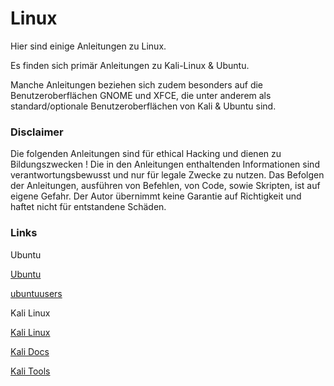 # Linux

Hier sind einige Anleitungen zu Linux.

Es finden sich primär Anleitungen zu Kali-Linux & Ubuntu.

Manche Anleitungen beziehen sich zudem besonders auf die Benutzeroberflächen GNOME und XFCE, die unter anderem als standard/optionale Benutzeroberflächen von Kali & Ubuntu sind.


### Disclaimer
Die folgenden Anleitungen sind für ethical Hacking und dienen zu Bildungszwecken !
Die in den Anleitungen enthaltenden Informationen sind verantwortungsbewusst und nur für legale Zwecke zu nutzen.
Das Befolgen der Anleitungen, ausführen von Befehlen, von Code, sowie Skripten, ist auf eigene Gefahr.
Der Autor übernimmt keine Garantie auf Richtigkeit und haftet nicht für entstandene Schäden.


### Links
Ubuntu

[Ubuntu](https://ubuntu.com/)

[ubuntuusers](https://wiki.ubuntuusers.de/Startseite/)


Kali Linux

[Kali Linux](https://www.kali.org/)

[Kali Docs](https://www.kali.org/docs/)

[Kali Tools](https://www.kali.org/tools/)

